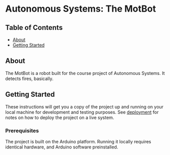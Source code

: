 # Autonomous Systems: The MotBot

## Table of Contents

- [About](#about)
- [Getting Started](#getting_started)

## About <a name = "about"></a>

The MotBot is a robot built for the course project of Autonomous Systems. It detects fires, basically.

## Getting Started <a name = "getting_started"></a>

These instructions will get you a copy of the project up and running on your local machine for development and testing purposes. See [deployment](#deployment) for notes on how to deploy the project on a live system.

### Prerequisites

The project is built on the Arduino platform. Running it locally requires identical hardware, and Arduino software preinstalled.

